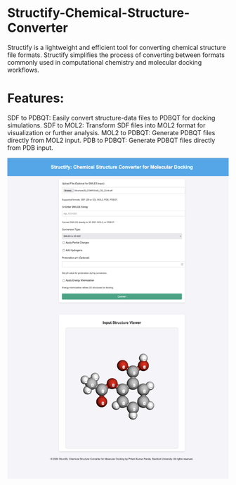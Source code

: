 # Structify-Chemical-Structure-Converter
Structify is a lightweight and efficient tool for converting chemical structure file formats. Structify simplifies the process of converting between formats commonly used in computational chemistry and molecular docking workflows.

# Features:

SDF to PDBQT: Easily convert structure-data files to PDBQT for docking simulations.
SDF to MOL2: Transform SDF files into MOL2 format for visualization or further analysis.
MOL2 to PDBQT: Generate PDBQT files directly from MOL2 input.
PDB to PDBQT: Generate PDBQT files directly from PDB input.

![Structify](images/2.png)
